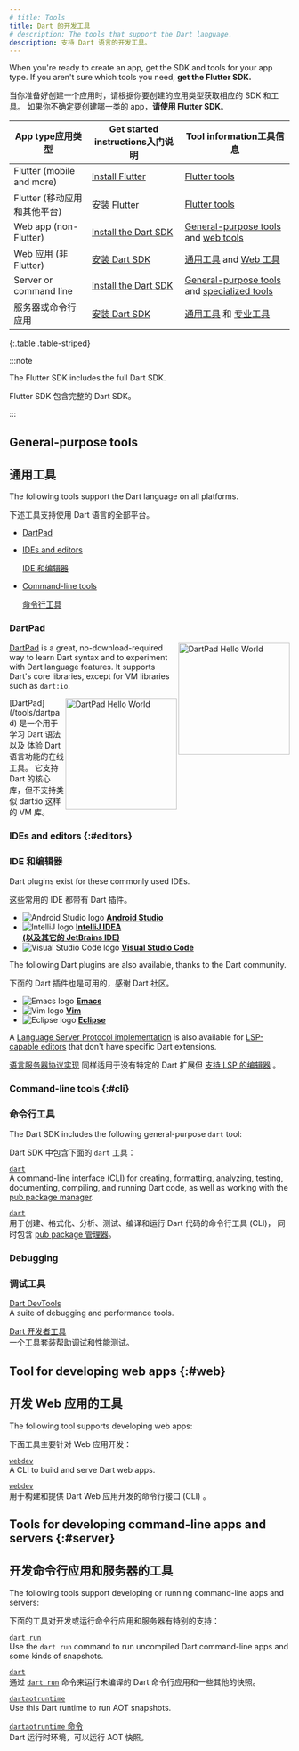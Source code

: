 ```yaml
---
# title: Tools
title: Dart 的开发工具
# description: The tools that support the Dart language.
description: 支持 Dart 语言的开发工具。
---
```


When you're ready to create an app, get the SDK and tools for your app
type. If you aren't sure which tools you need, **get the Flutter SDK.**

当你准备好创建一个应用时，请根据你要创建的应用类型获取相应的 SDK 和工具。
如果你不确定要创建哪一类的 app，**请使用 Flutter SDK**。

| <t>App type</t><t>应用类型</t> | <t>Get started instructions</t><t>入门说明</t> | <t>Tool information</t><t>工具信息</t> |
|-------------------------------|------------------------------------------------|---------------------------------------|
| Flutter (mobile and more) | [Install Flutter]({{site.flutter-docs}}/get-started/install) | [Flutter tools]({{site.flutter-docs}}/using-ide) |
| Flutter (移动应用和其他平台) | [安装 Flutter]({{site.flutter-docs}}/get-started/install) | [Flutter tools]({{site.flutter-docs}}/using-ide) |
| Web app (non-Flutter) | [Install the Dart SDK](/tools/sdk) | [General-purpose tools][] and [web tools](#web) |
| Web 应用 (非 Flutter) | [安装 Dart SDK](/tools/sdk) | [通用工具][General-purpose tools] and [Web 工具](#web) |
| Server or command line | [Install the Dart SDK](/tools/sdk) | [General-purpose tools][] and [specialized tools](#server) |
| 服务器或命令行应用 | [安装 Dart SDK](/tools/sdk) | [通用工具][General-purpose tools] 和 [专业工具](#server) |

{:.table .table-striped}

[General-purpose tools]: #general-purpose-tools

:::note

  The Flutter SDK includes the full Dart SDK.

  Flutter SDK 包含完整的 Dart SDK。

:::

## General-purpose tools

## 通用工具

The following tools support the Dart language on all platforms.

下述工具支持使用 Dart 语言的全部平台。

* [DartPad](#dartpad)
* [IDEs and editors](#editors)

  [IDE 和编辑器](#editors)

* [Command-line tools](#cli)

  [命令行工具](#cli)

### DartPad

<img src="/assets/img/dartpad-hello.png" alt="DartPad Hello World" width="200px" align="right" />

[DartPad](/tools/dartpad) is
a great, no-download-required way to learn Dart syntax
and to experiment with Dart language features.
It supports Dart's core libraries,
except for VM libraries such as `dart:io`.

<img src="/assets/img/dartpad-hello.png" alt="DartPad Hello World" width="200px" align="right" />
[DartPad](/tools/dartpad) 是一个用于学习 Dart 语法以及
体验 Dart 语言功能的在线工具。
它支持 Dart 的核心库，但不支持类似 dart:io 这样的 VM 库。

<a id="ides-and-editors"></a>
### IDEs and editors {:#editors}

### IDE 和编辑器

Dart plugins exist for these commonly used IDEs.

这些常用的 IDE 都带有 Dart 插件。

<ul class="cols2">
<li>
<img src="/assets/img/tools/android_studio.svg" class="list-image" alt="Android Studio logo">
<a href="/tools/jetbrains-plugin"><b>Android Studio</b></a>
</li>
<li>
<img src="/assets/img/tools/intellij-idea.svg" class="list-image" alt="IntelliJ logo">
<a href="/tools/jetbrains-plugin"><b>IntelliJ IDEA<br>
(以及其它的 JetBrains IDE)</b></a>
</li>
<li>
<img src="/assets/img/tools/vscode.svg" class="list-image" alt="Visual Studio Code logo">
<a href="/tools/vs-code"><b>Visual Studio Code</b></a>
</li>
</ul>

The following Dart plugins are also available,
thanks to the Dart community.

下面的 Dart 插件也是可用的，感谢 Dart 社区。

<ul class="cols2">
<li>
<img src="/assets/img/tools/emacs.png" alt="Emacs logo" class="list-image">
<a href="https://github.com/nex3/dart-mode"><b>Emacs</b></a>
</li>
<li>
<img src="/assets/img/tools/vim.png" alt="Vim logo" class="list-image">
<a href="{{site.repo.dart.org}}/dart-vim-plugin"><b>Vim</b></a>
</li>
<li>
<img src="/assets/img/tools/eclipse-logo.png" alt="Eclipse logo" class="list-image">
<a href="https://github.com/dart4e/dart4e"><b>Eclipse</b></a>
</li>
</ul>

A [Language Server Protocol implementation][LSP] is also available for
[LSP-capable editors][] that don't have specific Dart extensions.

[语言服务器协议实现][LSP] 同样适用于没有特定的 Dart 扩展但
[支持 LSP 的编辑器][LSP-capable editors] 。

[LSP]: {{site.repo.dart.sdk}}/blob/main/pkg/analysis_server/tool/lsp_spec/README.md
[LSP-capable editors]: https://microsoft.github.io/language-server-protocol/implementors/tools/

### Command-line tools {:#cli}

### 命令行工具

The Dart SDK includes the following general-purpose `dart` tool:

Dart SDK 中包含下面的 `dart` 工具：

[`dart`](/tools/dart-tool)
<br> A command-line interface (CLI) for creating, formatting, analyzing,
  testing, documenting, compiling, and running Dart code,
  as well as working with the [pub package manager](/tools/pub/packages).

[`dart`](/tools/dart-tool)
<br> 用于创建、格式化、分析、测试、编译和运行 Dart 代码的命令行工具 (CLI)，
  同时包含 [pub package 管理器](/tools/pub/packages)。


### Debugging

### 调试工具

[Dart DevTools](/tools/dart-devtools)
<br>A suite of debugging and performance tools.

[Dart 开发者工具](/tools/dart-devtools) 
<br> 一个工具套装帮助调试和性能测试。

## Tool for developing web apps {:#web}

## 开发 Web 应用的工具

The following tool supports developing web apps:

下面工具主要针对 Web 应用开发：

[`webdev`](/tools/webdev)
<br> A CLI to build and serve Dart web apps.

[`webdev`](/tools/webdev)
<br> 用于构建和提供 Dart Web 应用开发的命令行接口 (CLI) 。

## Tools for developing command-line apps and servers {:#server}

## 开发命令行应用和服务器的工具

The following tools support developing or running
command-line apps and servers:

下面的工具对开发或运行命令行应用和服务器有特别的支持：

[`dart run`](/tools/dart-run)
<br> Use the `dart run` command to run uncompiled Dart command-line apps
  and some kinds of snapshots.

[`dart`](/tools/dart-vm)
<br> 通过 [`dart run`](/tools/dart-run) 命令来运行未编译的 Dart 命令行应用和一些其他的快照。

[`dartaotruntime`](/tools/dartaotruntime)
<br> Use this Dart runtime to run AOT snapshots.

[`dartaotruntime` 命令](/tools/dartaotruntime)
<br> Dart 运行时环境，可以运行 AOT 快照。
